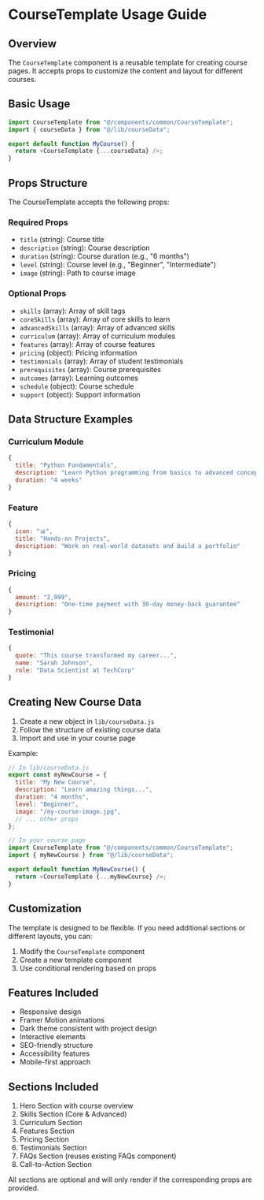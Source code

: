 # CourseTemplate Usage Guide

## Overview

The `CourseTemplate` component is a reusable template for creating course pages. It accepts props to customize the content and layout for different courses.

## Basic Usage

```javascript
import CourseTemplate from "@/components/common/CourseTemplate";
import { courseData } from "@/lib/courseData";

export default function MyCourse() {
  return <CourseTemplate {...courseData} />;
}
```

## Props Structure

The CourseTemplate accepts the following props:

### Required Props

- `title` (string): Course title
- `description` (string): Course description
- `duration` (string): Course duration (e.g., "6 months")
- `level` (string): Course level (e.g., "Beginner", "Intermediate")
- `image` (string): Path to course image

### Optional Props

- `skills` (array): Array of skill tags
- `coreSkills` (array): Array of core skills to learn
- `advancedSkills` (array): Array of advanced skills
- `curriculum` (array): Array of curriculum modules
- `features` (array): Array of course features
- `pricing` (object): Pricing information
- `testimonials` (array): Array of student testimonials
- `prerequisites` (array): Course prerequisites
- `outcomes` (array): Learning outcomes
- `schedule` (object): Course schedule
- `support` (object): Support information

## Data Structure Examples

### Curriculum Module

```javascript
{
  title: "Python Fundamentals",
  description: "Learn Python programming from basics to advanced concepts",
  duration: "4 weeks"
}
```

### Feature

```javascript
{
  icon: "📊",
  title: "Hands-on Projects",
  description: "Work on real-world datasets and build a portfolio"
}
```

### Pricing

```javascript
{
  amount: "2,999",
  description: "One-time payment with 30-day money-back guarantee"
}
```

### Testimonial

```javascript
{
  quote: "This course transformed my career...",
  name: "Sarah Johnson",
  role: "Data Scientist at TechCorp"
}
```

## Creating New Course Data

1. Create a new object in `lib/courseData.js`
2. Follow the structure of existing course data
3. Import and use in your course page

Example:

```javascript
// In lib/courseData.js
export const myNewCourse = {
  title: "My New Course",
  description: "Learn amazing things...",
  duration: "4 months",
  level: "Beginner",
  image: "/my-course-image.jpg",
  // ... other props
};

// In your course page
import CourseTemplate from "@/components/common/CourseTemplate";
import { myNewCourse } from "@/lib/courseData";

export default function MyNewCourse() {
  return <CourseTemplate {...myNewCourse} />;
}
```

## Customization

The template is designed to be flexible. If you need additional sections or different layouts, you can:

1. Modify the `CourseTemplate` component
2. Create a new template component
3. Use conditional rendering based on props

## Features Included

- Responsive design
- Framer Motion animations
- Dark theme consistent with project design
- Interactive elements
- SEO-friendly structure
- Accessibility features
- Mobile-first approach

## Sections Included

1. Hero Section with course overview
2. Skills Section (Core & Advanced)
3. Curriculum Section
4. Features Section
5. Pricing Section
6. Testimonials Section
7. FAQs Section (reuses existing FAQs component)
8. Call-to-Action Section

All sections are optional and will only render if the corresponding props are provided.
